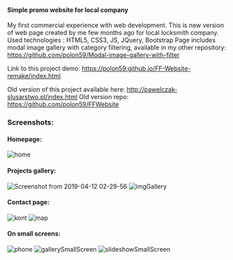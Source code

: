 #### Simple promo website for local company
My first commercial experience with web development.
This is new version of web page created by me few months ago for local locksmith company.
Used technologies : HTML5, CSS3, JS, JQuery, Bootstrap
Page includes modal image gallery with category filtering,
available in my other repository: https://github.com/polon59/Modal-image-gallery-with-filter

Link to this project demo: https://polon59.github.io/FF-Website-remake/index.html

Old version of this project available here: http://pawelczak-slusarstwo.pl/index.html
Old version repo: https://github.com/polon59/FFWebsite

### Screenshots:
#### Homepage:

![home](https://user-images.githubusercontent.com/34944174/51428163-cc057c00-1c00-11e9-9898-2380d9c1f625.png)

#### Projects gallery:
![Screenshot from 2019-04-12 02-29-56](https://user-images.githubusercontent.com/34944174/56051088-df326e80-5d4d-11e9-9da0-bce1363592ae.png)
![imgGallery](https://user-images.githubusercontent.com/34944174/56051247-4bad6d80-5d4e-11e9-9d42-10a4d60708c4.png)

#### Contact page:
![kont](https://user-images.githubusercontent.com/34944174/51428171-e50e2d00-1c00-11e9-8cd6-08505de71135.png)
![map](https://user-images.githubusercontent.com/34944174/51428178-f0615880-1c00-11e9-9e11-7c4a49976256.png)

#### On small screens:
![phone](https://user-images.githubusercontent.com/34944174/51428194-1981e900-1c01-11e9-910a-b61ffaede946.png)
![gallerySmallScreen](https://user-images.githubusercontent.com/34944174/56051611-8cf24d00-5d4f-11e9-8040-51156894f178.png)
![slideshowSmallScreen](https://user-images.githubusercontent.com/34944174/56051524-3258f100-5d4f-11e9-86ea-9e2cd39af4b0.png)

